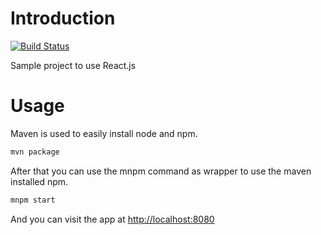 
# Introduction
[![Build Status](https://travis-ci.org/mszalbach/react-example.svg?branch=master)](https://travis-ci.org/mszalbach/react-example)

Sample project to use React.js

# Usage
Maven is used to easily install node and npm. 

```bash
mvn package
```

After that you can use the mnpm command as wrapper to use the maven installed npm.

```bash
mnpm start
```

And you can visit the app at <http://localhost:8080>
